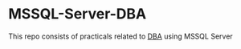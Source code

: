 # MSSQL-Server-DBA
This repo consists of practicals related to [DBA](https://en.wikipedia.org/wiki/Database_administrator) using MSSQL Server


